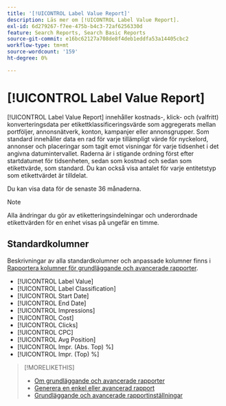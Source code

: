 ```yaml
---
title: '[!UICONTROL Label Value Report]'
description: Läs mer om [!UICONTROL Label Value Report].
exl-id: 6d279267-f7ee-475b-b4c3-72af6256330d
feature: Search Reports, Search Basic Reports
source-git-commit: e16bc62127a708de8f4deb1eddfa53a14405cbc2
workflow-type: tm+mt
source-wordcount: '159'
ht-degree: 0%

---
```


# [!UICONTROL Label Value Report]

[!UICONTROL Label Value Report] innehåller kostnads-, klick- och (valfritt) konverteringsdata per etikettklassificeringsvärde som aggregerats mellan portföljer, annonsnätverk, konton, kampanjer eller annonsgrupper. Som standard innehåller data en rad för varje tillämpligt värde för nyckelord, annonser och placeringar som tagit emot visningar för varje tidsenhet i det angivna datumintervallet. Raderna är i stigande ordning först efter startdatumet för tidsenheten, sedan som kostnad och sedan som etikettvärde, som standard. Du kan också visa antalet för varje entitetstyp som etikettvärdet är tilldelat.

Du kan visa data för de senaste 36 månaderna.

>[!NOTE]
>
>Alla ändringar du gör av etiketteringsindelningar och underordnade etikettvärden för en enhet visas på ungefär en timme.

## Standardkolumner

Beskrivningar av alla standardkolumner och anpassade kolumner finns i [Rapportera kolumner för grundläggande och avancerade rapporter](basic-advanced-report-columns.md).

* [!UICONTROL Label Value]
* [!UICONTROL Label Classification]
* [!UICONTROL Start Date]
* [!UICONTROL End Date]
* [!UICONTROL Impressions]
* [!UICONTROL Cost]
* [!UICONTROL Clicks]
* [!UICONTROL CPC]
* [!UICONTROL Avg Position]
* [!UICONTROL Impr. (Abs. Top) %]
* [!UICONTROL Impr. (Top) %]

>[!MORELIKETHIS]
>
>* [Om grundläggande och avancerade rapporter](basic-advanced-report-about.md)
>* [Generera en enkel eller avancerad rapport](basic-advanced-report-generate.md)
>* [Grundläggande och avancerade rapportinställningar](basic-advanced-report-settings.md)
